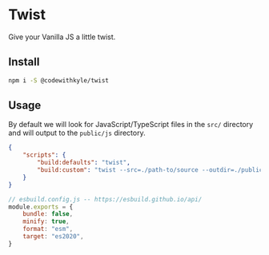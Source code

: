 # Twist

Give your Vanilla JS a little twist.

## Install

```bash
npm i -S @codewithkyle/twist
```

## Usage

By default we will look for JavaScript/TypeScript files in the `src/` directory and will output to the `public/js` directory.

```json
{
    "scripts": {
        "build:defaults": "twist",
        "build:custom": "twist --src=./path-to/source --outdir=./public/assets --config=./esbuild.config.js"
    }
}
```

```javascript
// esbuild.config.js -- https://esbuild.github.io/api/
module.exports = {
    bundle: false,
    minify: true,
    format: "esm",
    target: "es2020",
}
```